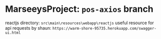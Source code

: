 # MarseeysProject: `pos-axios` branch

reactjs directory: `src\main\resources\webapp\reactjs`
useful resource for api requests by shaun: `https://warm-shore-95735.herokuapp.com/swagger-ui.html`